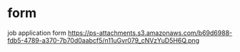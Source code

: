 # form
job application form
https://ps-attachments.s3.amazonaws.com/b69d6988-fdb5-4789-a370-7b70d0aabcf5/n11uGvr079_cNVzYuD5H6Q.png
